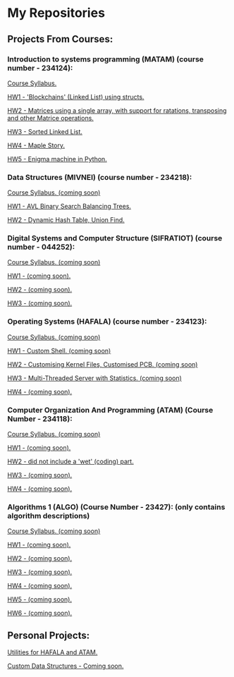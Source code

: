 # My Repositories
## Projects From Courses:

### Introduction to systems programming (MATAM) (course number - 234124):

[Course Syllabus.](IGNOREME/syllabus_matam.pdf)

[HW1 - 'Blockchains' (Linked List) using structs.](https://github.com/guyfriedman2001/Introd.-to-systems-prog.-MATAM-234124-HW1)

[HW2 - Matrices using a single array, with support for ratations, transposing and other Matrice operations.](https://github.com/guyfriedman2001/Introd.-to-systems-prog.-MATAM-234124-HW2)

[HW3 - Sorted Linked List.](https://github.com/guyfriedman2001/Introd.-to-systems-prog.-MATAM-234124-HW3)

[HW4 - Maple Story.](https://github.com/guyfriedman2001/Introd.-to-systems-prog.-MATAM-234124-HW4)

[HW5 - Enigma machine in Python.](https://github.com/guyfriedman2001/Introd.-to-systems-prog.-MATAM-234124-HW5)


### Data Structures (MIVNEI) (course number - 234218):

[Course Syllabus. (coming soon)]()

[HW1 - AVL Binary Search Balancing Trees.](https://github.com/guyfriedman2001/Data-Structures-wet-1)

[HW2 - Dynamic Hash Table, Union Find.](https://github.com/guyfriedman2001/Data-Structures-wet-2)


### Digital Systems and Computer Structure (SIFRATIOT) (course number - 044252):

[Course Syllabus. (coming soon)]()

[HW1 - (coming soon).](https://github.com/guyfriedman2001/Comp.-Struct.-and-Digital-Systems-SIFRATIOT-044252-HW1/tree/main)

[HW2 - (coming soon).](https://github.com/guyfriedman2001/Comp.-Struct.-and-Digital-Systems-SIFRATIOT-044252-HW2/tree/main)

[HW3 - (coming soon).](https://github.com/guyfriedman2001/Comp.-Struct.-and-Digital-Systems-SIFRATIOT-044252-HW3)


### Operating Systems (HAFALA) (course number - 234123):

[Course Syllabus. (coming soon)]()

[HW1 - Custom Shell. (coming soon)](https://github.com/guyfriedman2001/234123_HW1)

[HW2 - Customising Kernel Files, Customised PCB. (coming soon)](https://github.com/guyfriedman2001/234123_HW2)

[HW3 - Multi-Threaded Server with Statistics. (coming soon)](https://github.com/guyfriedman2001/234123_HW3)

[HW4 - (coming soon).]()


### Computer Organization And Programming (ATAM) (Course Number - 234118):

[Course Syllabus. (coming soon)]()

[HW1 - (coming soon).](https://github.com/guyfriedman2001/Comp.-Org.-And-Prog.-ATAM-234118-HW1)

[HW2 - did not include a 'wet' (coding) part.]()

[HW3 - (coming soon).](https://github.com/guyfriedman2001/234118_HW3)

[HW4 - (coming soon).]()


### Algorithms 1 (ALGO) (Course Number - 23427): (only contains algorithm descriptions)

[Course Syllabus. (coming soon)]()

[HW1 - (coming soon).]()

[HW2 - (coming soon).]()

[HW3 - (coming soon).]()

[HW4 - (coming soon).]()

[HW5 - (coming soon).]()

[HW6 - (coming soon).]()



## Personal Projects:

[Utilities for HAFALA and ATAM.](https://github.com/guyfriedman2001/hafala-atam-utilities)

[Custom Data Structures - Coming soon.](https://github.com/guyfriedman2001/GuysUtil)

